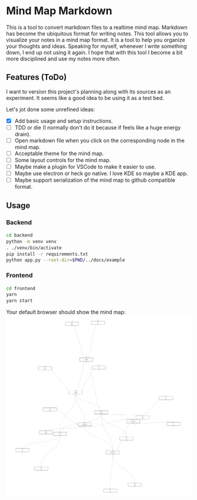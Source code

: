 # Mind Map Markdown

This is a tool to convert markdown files to a realtime mind map. Markdown has become the ubiquitous format for writing notes. This tool allows you to visualize your notes in a mind map format. It is a tool to help you organize your thoughts and ideas. Speaking for myself, whenever I write something down, I end up not using it again. I hope that with this tool I become a bit more disciplined and use my notes more often.

## Features (ToDo)
I want to version this project's planning along with its sources as an experiment. It seems like a good idea to be using it as a test bed.

Let's jot done some unrefined ideas:
- [x] Add basic usage and setup instructions.
- [ ] TDD or die (I normally don't do it because if feels like a huge energy drain).
- [ ] Open markdown file when you click on the corresponding node in the mind map.
- [ ] Acceptable theme for the mind map.
- [ ] Some layout controls for the mind map.
- [ ] Maybe make a plugin for VSCode to make it easier to use.
- [ ] Maybe use electron or heck go native. I love KDE so maybe a KDE app.
- [ ] Maybe support serialization of the mind map to github compatible format.

## Usage
### Backend
```bash
cd backend
python -m venv venv
. ./venv/bin/activate
pip install -r requirements.txt
python app.py --root-dir=$PWD/../docs/example
```

### Frontend
```bash
cd frontend
yarn
yarn start
```

Your default browser should show the mind map:
![img.png](docs/img.png)